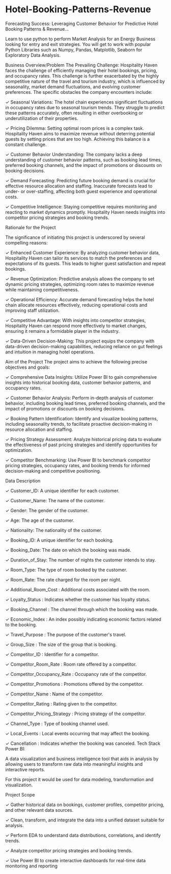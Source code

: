 # Hotel-Booking-Patterns-Revenue

Forecasting Success: Leveraging Customer Behavior for Predictive Hotel Booking Patterns & Revenue...

Learn to use python to perform Market Analysis for an Energy Business looking for entry and exit strategies. You will get to work with popular Python Libraries such as Numpy, Pandas, Matplotlib, Seaborn for Exploratory Data Analysis.

Business Overview/Problem
The Prevailing Challenge: Hospitality Haven faces the challenge of efficiently managing their hotel bookings, pricing, and occupancy rates. This challenge is further exacerbated by the highly competitive nature of the travel and tourism industry, which is influenced by seasonality, market demand fluctuations, and evolving customer preferences. The specific obstacles the company encounters include:

✓ Seasonal Variations: The hotel chain experiences significant fluctuations in occupancy rates due to seasonal tourism trends. They struggle to predict these patterns accurately, often resulting in either overbooking or underutilization of their properties.

✓ Pricing Dilemma: Setting optimal room prices is a complex task. Hospitality Haven aims to maximize revenue without deterring potential guests by setting prices that are too high. Achieving this balance is a constant challenge.

✓ Customer Behavior Understanding: The company lacks a deep understanding of customer behavior patterns, such as booking lead times, preferred booking channels, and the impact of promotions or discounts on booking decisions.

✓ Demand Forecasting: Predicting future booking demand is crucial for effective resource allocation and staffing. Inaccurate forecasts lead to under- or over-staffing, affecting both guest experience and operational costs.

✓ Competitive Intelligence: Staying competitive requires monitoring and reacting to market dynamics promptly. Hospitality Haven needs insights into competitor pricing strategies and booking trends.

Rationale for the Project

The significance of initiating this project is underscored by several compelling reasons:

✓ Enhanced Customer Experience: By analyzing customer behavior data, Hospitality Haven can tailor its services to match the preferences and expectations of its guests. This leads to higher guest satisfaction and repeat bookings.

✓ Revenue Optimization: Predictive analysis allows the company to set dynamic pricing strategies, optimizing room rates to maximize revenue while maintaining competitiveness.

✓ Operational Efficiency: Accurate demand forecasting helps the hotel chain allocate resources effectively, reducing operational costs and improving staff utilization.

✓ Competitive Advantage: With insights into competitor strategies, Hospitality Haven can respond more effectively to market changes, ensuring it remains a formidable player in the industry.

✓ Data-Driven Decision-Making: This project equips the company with data-driven decision-making capabilities, reducing reliance on gut feelings and intuition in managing hotel operations.

Aim of the Project
The project aims to achieve the following precise objectives and goals:

 

✓ Comprehensive Data Insights: Utilize Power BI to gain comprehensive insights into historical booking data, customer behavior patterns, and occupancy rates.

✓ Customer Behavior Analysis: Perform in-depth analysis of customer behavior, including booking lead times, preferred booking channels, and the impact of promotions or discounts on booking decisions.

✓ Booking Pattern Identification: Identify and visualize booking patterns, including seasonality trends, to facilitate proactive decision-making in resource allocation and staffing.

✓ Pricing Strategy Assessment: Analyze historical pricing data to evaluate the effectiveness of past pricing strategies and identify opportunities for optimization.

✓ Competitor Benchmarking: Use Power BI to benchmark competitor pricing strategies, occupancy rates, and booking trends for informed decision-making and competitive positioning.

Data Description

✓ Customer_ID: A unique identifier for each customer.

✓ Customer_Name: The name of the customer.

✓ Gender: The gender of the customer.

✓ Age: The age of the customer.

✓ Nationality: The nationality of the customer.

✓ Booking_ID: A unique identifier for each booking.

✓ Booking_Date: The date on which the booking was made.

✓ Duration_of_Stay: The number of nights the customer intends to stay.

✓ Room_Type: The type of room booked by the customer.

✓ Room_Rate: The rate charged for the room per night.

✓ Additional_Room_Cost : Additional costs associated with the room.

✓ Loyalty_Status : Indicates whether the customer has loyalty status.

✓ Booking_Channel : The channel through which the booking was made.

✓ Economic_Index : An index possibly indicating economic factors related to the booking.

✓ Travel_Purpose : The purpose of the customer's travel.

✓ Group_Size : The size of the group that is booking.

✓ Competitor_ID : Identifier for a competitor.

✓ Competitor_Room_Rate : Room rate offered by a competitor.

✓ Competitor_Occupancy_Rate : Occupancy rate of the competitor.

✓ Competitor_Promotions : Promotions offered by the competitor.

✓ Competitor_Name : Name of the competitor.

✓ Competitor_Rating : Rating given to the competitor.

✓ Competitor_Pricing_Strategy : Pricing strategy of the competitor.

✓ Channel_Type : Type of booking channel used.

✓ Local_Events : Local events occurring that may affect the booking.

✓ Cancellation : Indicates whether the booking was canceled.
Tech Stack
Power BI:  

 

A data visualization and business intelligence tool that aids in analysis by allowing users to transform raw data into meaningful insights and interactive reports. 

For this project it would be used for data modeling, transformation and visualization.

Project Scope

✓ Gather historical data on bookings, customer profiles, competitor pricing, and other relevant data sources.

✓ Clean, transform, and integrate the data into a unified dataset suitable for analysis.

✓ Perform EDA to understand data distributions, correlations, and identify trends.

✓ Analyze competitor pricing strategies and booking trends.

✓ Use Power BI to create interactive dashboards for real-time data monitoring and reporting
